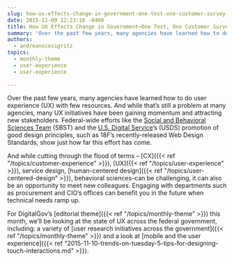 ```yaml
---
slug: how-ux-effects-change-in-government-one-test-one-customer-survey-at-a-time
date: 2015-11-09 12:23:18 -0400
title: How UX Effects Change in Government—One Test, One Customer Survey at a Time
summary: 'Over the past few years, many agencies have learned how to do user experience (UX) with few resources. And while that’s still a problem at many agencies, many UX initiatives have been gaining momentum and attracting new stakeholders. Federal-wide efforts like the Social and Behavioral Sciences Team (SBST) and the U.S. Digital Service’s (USDS) promotion'
authors:
  - andreanocesigritz
topics:
  - monthly-theme
  - user-experience
  - user-experience
  
---
```


Over the past few years, many agencies have learned how to do user experience (UX) with few resources. And while that’s still a problem at many agencies, many UX initiatives have been gaining momentum and attracting new stakeholders. Federal-wide efforts like the [Social and Behavioral Sciences Team](https://sbst.gov/) (SBST) and the [U.S. Digital Service](https://www.whitehouse.gov/digital/united-states-digital-service)’s (USDS) promotion of good design principles, such as 18F’s recently-released Web Design Standards, show just how far this effort has come.

And while cutting through the flood of terms &#8211; [CX]({{< ref "/topics/customer-experience" >}}), [UX]({{< ref "/topics/user-experience" >}}), service design, [human-centered design]({{< ref "/topics/user-centered-design" >}}), behavioral sciences-can be challenging, it can also be an opportunity to meet new colleagues. Engaging with departments such as procurement and CIO’s offices can benefit you in the future when technical needs ramp up.

For DigitalGov’s [editorial theme]({{< ref "/topics/monthly-theme" >}}) this month, we’ll be looking at the state of UX across the federal government, including: a variety of [user research initiatives across the government]({{< ref "/topics/monthly-theme" >}}) and a look at [mobile and the user experience]({{< ref "2015-11-10-trends-on-tuesday-5-tips-for-designing-touch-interactions.md" >}}).